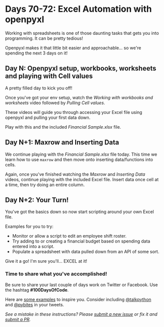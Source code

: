 # Days 70-72: Excel Automation with openpyxl

Working with spreadsheets is one of those daunting tasks that gets you into programming. It can be pretty tedious!

Openpyxl makes it that little bit easier and approachable... so we're spending the next 3 days on it!


## Day N: Openpyxl setup, workbooks, worksheets and playing with Cell values

A pretty filled day to kick you off!

Once you've got your env setup, watch the *Working with workbooks and worksheets* video followed by *Pulling Cell values*.

These videos will guide you through accessing your Excel file using openpyxl and pulling your first data down.

Play with this and the included *Financial Sample.xlsx* file.


## Day N+1: Maxrow and Inserting Data

We continue playing with the *Financial Sample.xlsx* file today. This time we learn how to use `maxrow` and then move onto inserting data/functions into cells.

Again, once you've finished watching the *Maxrow* and *Inserting Data* videos, continue playing with the included Excel file. Insert data once cell at a time, then try doing an entire column.


## Day N+2: Your Turn!

You've got the basics down so now start scripting around your own Excel file.

Examples for you to try:

- Monitor or allow a script to edit an employee shift roster.
- Try adding to or creating a financial budget based on spending data entered into a script.
- Populate a spreadsheet with data pulled down from an API of some sort.

Give it a go! I'm sure you'll... EXCEL at it!


### Time to share what you've accomplished!

Be sure to share your last couple of days work on Twitter or Facebook. Use the hashtag **#100DaysOfCode**. 

Here are [some examples](https://twitter.com/search?q=%23100DaysOfCode) to inspire you. Consider including [@talkpython](https://twitter.com/talkpython) and [@pybites](https://twitter.com/pybites) in your tweets.

*See a mistake in these instructions? Please [submit a new issue](https://github.com/talkpython/100daysofcode-with-python-course/issues) or fix it and [submit a PR](https://github.com/talkpython/100daysofcode-with-python-course/pulls).*